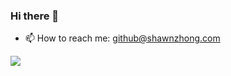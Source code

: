 ### Hi there 👋

<!--
**ShawnZhong/ShawnZhong** is a ✨ _special_ ✨ repository because its `README.md` (this file) appears on your GitHub profile.

Here are some ideas to get you started:

- 🔭 I’m currently working on ...
- 🌱 I’m currently learning ...
- 👯 I’m looking to collaborate on ...
- 🤔 I’m looking for help with ...
- 💬 Ask me about ...
- 📫 How to reach me: ...
- 😄 Pronouns: ...
- ⚡ Fun fact: ...
-->


- 📫 How to reach me: github@shawnzhong.com


[![](https://fx.service.tcloudbase.com/api?username=shawnzhong&show_icons=true&title_color=fff&icon_color=79ff97&text_color=9f9f9f&bg_color=151515)](https://fx.service.tcloudbase.com/api?username=shawnzhong&show_icons=true&title_color=fff&icon_color=79ff97&text_color=9f9f9f&bg_color=151515)
